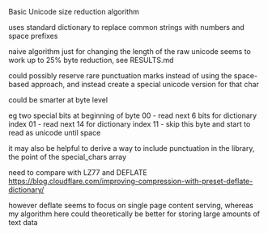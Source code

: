 Basic Unicode size reduction algorithm

uses standard dictionary to replace common strings with numbers and space prefixes

naive algorithm just for changing the length of the raw unicode seems to work up to 25% byte reduction, see RESULTS.md

could possibly reserve rare punctuation marks instead of using the space-based approach, and instead create a special unicode version for that char

could be smarter at byte level

eg
two special bits at beginning of byte
00 - read next 6 bits for dictionary index
01 - read next 14 for dictionary index
11 - skip this byte and start to read as unicode until space

it may also be helpful to derive a way to include punctuation in the library, the point of the special_chars array

need to compare with LZ77 and DEFLATE https://blog.cloudflare.com/improving-compression-with-preset-deflate-dictionary/

however deflate seems to focus on single page content serving, whereas my algorithm here could theoretically be better for storing large amounts of text data
